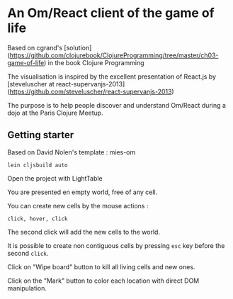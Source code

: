 # An Om/React client of the game of life

Based on cgrand's [solution] (https://github.com/clojurebook/ClojureProgramming/tree/master/ch03-game-of-life) in the book Clojure Programming

The visualisation is inspired by the excellent presentation of React.js by [steveluscher at react-supervanjs-2013] (https://github.com/steveluscher/react-supervanjs-2013)

The purpose is to help people discover and understand Om/React during a dojo at the Paris Clojure Meetup.


## Getting starter

Based on David Nolen's template : mies-om

`lein cljsbuild auto`


Open the project with LightTable

You are presented en empty world, free of any cell.


You can create new cells by the mouse actions :

`click, hover, click`

The second click will add the new cells to the world.


It is possible to create non contiguous cells by pressing `esc` key before the second `click`.


Click on "Wipe board" button to kill all living cells and new ones.


Click on the "Mark" button to color each location with direct DOM manipulation.

